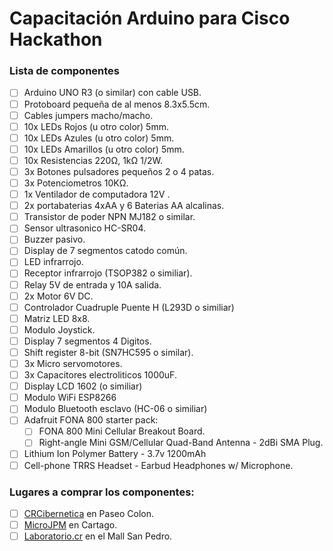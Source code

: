 # Capacitación Arduino para Cisco Hackathon
### Lista de componentes
- [ ] Arduino UNO R3 (o similar) con cable USB.
- [ ] Protoboard pequeña de al menos 8.3x5.5cm.
- [ ] Cables jumpers macho/macho.
- [ ] 10x LEDs Rojos (u otro color) 5mm. 
- [ ] 10x LEDs Azules (u otro color) 5mm.
- [ ] 10x LEDs Amarillos (u otro color) 5mm.
- [ ] 10x Resistencias 220Ω, 1kΩ 1/2W.
- [ ] 3x Botones pulsadores pequeños 2 o 4 patas.
- [ ] 3x Potenciometros 10KΩ.
- [ ] 1x Ventilador de computadora 12V .
- [ ] 2x portabaterias 4xAA y 6 Baterias AA alcalinas.
- [ ] Transistor de poder NPN MJ182 o similar.
- [ ] Sensor ultrasonico HC-SR04.
- [ ] Buzzer pasivo.
- [ ] Display de 7 segmentos catodo común.
- [ ] LED infrarrojo.
- [ ] Receptor infrarrojo (TSOP382 o similiar).
- [ ] Relay 5V de entrada y 10A salida.
- [ ] 2x Motor 6V DC.
- [ ] Controlador Cuadruple Puente H (L293D o similiar)
- [ ] Matriz LED 8x8.
- [ ] Modulo Joystick.
- [ ] Display 7 segmentos 4 Digitos.
- [ ] Shift register 8-bit (SN7HC595 o similar).
- [ ] 3x Micro servomotores.
- [ ] 3x Capacitores electroliticos 1000uF.
- [ ] Display LCD 1602 (o similiar)
- [ ] Modulo WiFi ESP8266
- [ ] Modulo Bluetooth esclavo (HC-06 o similiar)
- [ ] Adafruit FONA 800 starter pack:
  - [ ] FONA 800 Mini Cellular Breakout Board.
  - [ ] Right-angle Mini GSM/Cellular Quad-Band Antenna - 2dBi SMA Plug.
- [ ] Lithium Ion Polymer Battery - 3.7v 1200mAh
- [ ] Cell-phone TRRS Headset - Earbud Headphones w/ Microphone.

### Lugares a comprar los componentes:
- [ ] [CRCibernetica](http://www.crcibernetica.com) en Paseo Colon.
- [ ] [MicroJPM](https://www.microjpm.com) en Cartago.
- [ ] [Laboratorio.cr](http://laboratorio.cr/shop/) en el Mall San Pedro.
